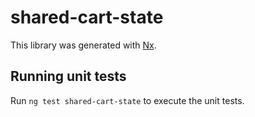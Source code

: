 # shared-cart-state

This library was generated with [Nx](https://nx.dev).

## Running unit tests

Run `ng test shared-cart-state` to execute the unit tests.
